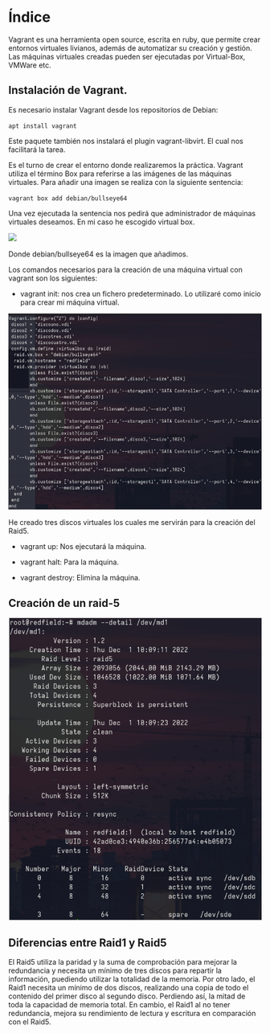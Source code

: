 # Índice

Vagrant es una herramienta open source, escrita en ruby, que permite crear entornos virtuales livianos, además de automatizar su creación y gestión. Las máquinas virtuales creadas pueden ser ejecutadas por Virtual-Box, VMWare etc.

## Instalación de Vagrant.

Es necesario instalar Vagrant desde los repositorios de Debian:

``apt install vagrant``

Este paquete también nos instalará el plugin vagrant-libvirt. El cual nos facilitará la tarea.

Es el turno de crear el entorno donde realizaremos la práctica. Vagrant utiliza el término Box para referirse a las imágenes de las máquinas virtuales. Para añadir una imagen se realiza con la siguiente sentencia:

``vagrant box add debian/bullseye64``

Una vez ejecutada la sentencia nos pedirá que administrador de máquinas virtuales deseamos. En mi caso he escogido virtual box.

![](Imagenes/box)

Donde debian/bullseye64 es la imagen que añadimos.

Los comandos necesarios para la creación de una máquina virtual con vagrant son los siguientes:

- vagrant init: nos crea un fichero predeterminado. Lo utilizaré como inicio para crear mi máquina virtual.

![](Imagenes/conf)

He creado tres discos virtuales los cuales me servirán para la creación del Raid5.

- vagrant up: Nos ejecutará la máquina.

- vagrant halt: Para la máquina.

- vagrant destroy: Elimina la máquina.

## Creación de un raid-5

![](Imagenes/raid5)

## Diferencias entre Raid1 y Raid5

El Raid5 utiliza la paridad y la suma de comprobación para mejorar la redundancia y necesita un mínimo de tres discos para repartir la información, puediendo utilizar la totalidad de la memoria. Por otro lado, el Raid1 necesita un mínimo de dos discos, realizando una copia de todo el contenido del primer disco al segundo disco. Perdiendo así, la mitad de toda la capacidad de memoria total. En cambio, el Raid1 al no tener redundancia, mejora su rendimiento de lectura y escritura en comparación con el Raid5.
